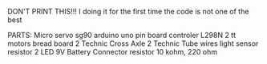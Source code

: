 DON'T PRINT THIS!!! I doing it for the first time the code is not one of the best

PARTS:
Micro servo sg90 
arduino uno 
pin board
controler L298N
2 tt motors 
bread board
2 Technic Cross Axle
2 Technic Tube
wires
light sensor 
resistor 
2 LED
9V Battery Connector
resistor 10 kohm, 220 ohm
